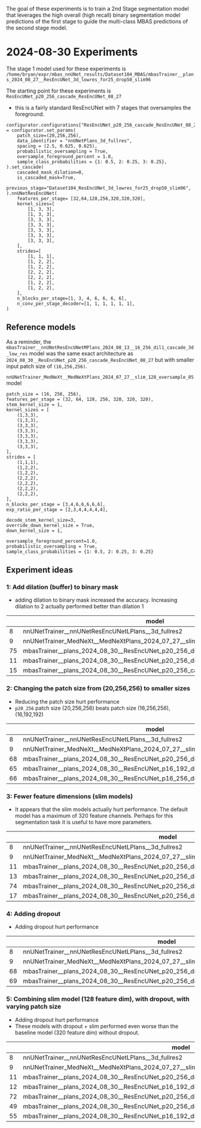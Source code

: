 The goal of these experiments is to train a 2nd Stage segmentation model that leverages the high overall (high recall) binary segmentation model predictions
of the first stage to guide the multi-class MBAS predictions of the second stage model.

# 2024-08-30 Experiments
The stage 1 model used for these experiments is
`/home/bryan/expr/mbas_nnUNet_results/Dataset104_MBAS/mbasTrainer__plans_2024_08_27__ResEncUNet_3d_lowres_for25_drop50_slim96`

The starting point for these experiments is `ResEncUNet_p20_256_cascade_ResEncUNet_08_27`
- this is a fairly standard ResEncUNet with 7 stages that oversamples the foreground.
```
configurator.configurations["ResEncUNet_p20_256_cascade_ResEncUNet_08_27"] = configurator.set_params(
    patch_size=(20,256,256),
    data_identifier = "nnUNetPlans_3d_fullres",
    spacing = (2.5, 0.625, 0.625),
    probabilistic_oversampling = True,
    oversample_foreground_percent = 1.0,
    sample_class_probabilities = {1: 0.5, 2: 0.25, 3: 0.25},
).set_cascade(
    cascaded_mask_dilation=0,
    is_cascaded_mask=True,
    previous_stage="Dataset104_ResEncUNet_3d_lowres_for25_drop50_slim96",
).nnUNetResEncUNet(
    features_per_stage= [32,64,128,256,320,320,320],
    kernel_sizes=[
        [1, 3, 3],
        [1, 3, 3],
        [3, 3, 3],
        [3, 3, 3],
        [3, 3, 3],
        [3, 3, 3],
        [3, 3, 3],
    ],
    strides=[
        [1, 1, 1],
        [1, 2, 2],
        [1, 2, 2],
        [2, 2, 2],
        [2, 2, 2],
        [1, 2, 2],
        [1, 2, 2],
    ],
    n_blocks_per_stage=[1, 3, 4, 6, 6, 6, 6],
    n_conv_per_stage_decoder=[1, 1, 1, 1, 1, 1],
)
```

## Reference models
As a reminder, the `mbasTrainer__nnUNetResEncUNetMPlans_2024_08_13__16_256_dil1_cascade_3d_low_res` model was the same exact architecture as `2024_08_30__ResEncUNet_p20_256_cascade_ResEncUNet_08_27`
but with smaller input patch size of `(16,256,256)`.

`nnUNetTrainer_MedNeXt__MedNeXtPlans_2024_07_27__slim_128_oversample_05` model
```
patch_size = (16, 256, 256),
features_per_stage = (32, 64, 128, 256, 320, 320, 320),
stem_kernel_size = 1,
kernel_sizes = [
    (1,3,3),
    (1,3,3), 
    (3,3,3),
    (3,3,3),
    (3,3,3),
    (3,3,3),
    (3,3,3),
],
strides = [
    (1,1,1),
    (1,2,2),
    (1,2,2),
    (2,2,2),
    (2,2,2),
    (2,2,2),
    (2,2,2),
],
n_blocks_per_stage = [3,4,6,6,6,6,6],
exp_ratio_per_stage = [2,3,4,4,4,4,4],

decode_stem_kernel_size=3,
override_down_kernel_size = True,
down_kernel_size = 1,

oversample_foreground_percent=1.0,
probabilistic_oversampling = True,
sample_class_probabilities = {1: 0.5, 2: 0.25, 3: 0.25}
```

## Experiment ideas
### 1: Add dilation (buffer) to binary mask
- adding dilation to binary mask increased the accuracy. Increasing dilation to 2 actually performed better than dilation 1

|    | model                                                                                                         |   Rank |   Avg_Rank |   DSC_wall |   HD95_wall |   DSC_right |   HD95_right |   DSC_left |   HD95_left |
|----|---------------------------------------------------------------------------------------------------------------|--------|------------|------------|-------------|-------------|--------------|------------|-------------|
|  8 | nnUNetTrainer__nnUNetResEncUNetLPlans__3d_fullres2                                                            |      9 |   11.6667  |   0.725331 |     2.76333 |   0.92567   |      3.20032 |   0.930359 |     3.68754 |
|  9 | nnUNetTrainer_MedNeXt__MedNeXtPlans_2024_07_27__slim_128_oversample_05                                        |     10 |   12.6667  |   0.723894 |     2.84257 |   0.925716  |      3.03093 |   0.932273 |     3.93802 |
| 75 | mbasTrainer__plans_2024_08_30__ResEncUNet_p20_256_dil2_cascade_ResEncUNet_08_27                               |     11 |   15.3333  |   0.724251 |     2.74407 |   0.925197  |      3.3252  |   0.932641 |     3.7535  |
| 11 | mbasTrainer__plans_2024_08_30__ResEncUNet_p20_256_dil1_cascade_ResEncUNet_08_27                               |     13 |   17.5     |   0.723734 |     2.82654 |   0.924743  |      3.27531 |   0.931603 |     3.87116 |
| 15 | mbasTrainer__plans_2024_08_30__ResEncUNet_p20_256_cascade_ResEncUNet_08_27                                    |     18 |   20.5     |   0.720656 |     2.88458 |   0.925382  |      3.20052 |   0.931084 |     3.87481 |

### 2: Changing the patch size from (20,256,256) to smaller sizes
- Reducing the patch size hurt performance
- `p20_256` patch size (20,256,256) beats patch size (16,256,256), (16,192,192)

|    | model                                                                                                         |   Rank |   Avg_Rank |   DSC_wall |   HD95_wall |   DSC_right |   HD95_right |   DSC_left |   HD95_left |
|----|---------------------------------------------------------------------------------------------------------------|--------|------------|------------|-------------|-------------|--------------|------------|-------------|
|  8 | nnUNetTrainer__nnUNetResEncUNetLPlans__3d_fullres2                                                            |      9 |   11.6667  |   0.725331 |     2.76333 |   0.92567   |      3.20032 |   0.930359 |     3.68754 |
|  9 | nnUNetTrainer_MedNeXt__MedNeXtPlans_2024_07_27__slim_128_oversample_05                                        |     10 |   12.6667  |   0.723894 |     2.84257 |   0.925716  |      3.03093 |   0.932273 |     3.93802 |
| 68 | mbasTrainer__plans_2024_08_30__ResEncUNet_p20_256_dil1_cascade_ResEncUNet_08_27                               |     12 |   15.5     |   0.723734 |     2.82654 |   0.924743  |      3.27531 |   0.931603 |     3.87116 |
| 65 | mbasTrainer__plans_2024_08_30__ResEncUNet_p16_192_dil1_cascade_ResEncUNet_08_27                               |     13 |   17.1667  |   0.722623 |     2.77173 |   0.924594  |      3.26591 |   0.93123  |     3.89253 |
| 66 | mbasTrainer__plans_2024_08_30__ResEncUNet_p16_256_dil1_cascade_ResEncUNet_08_27                               |     16 |   18.3333  |   0.720092 |     2.85239 |   0.924964  |      3.20732 |   0.9311   |     3.94005 |

### 3: Fewer feature dimensions (slim models)
- It appears that the slim models actually hurt performance. The default model has a maximum of 320 feature channels. Perhaps for this segmentation task it is useful to have more parameters.

|    | model                                                                                                         |   Rank |   Avg_Rank |   DSC_wall |   HD95_wall |   DSC_right |   HD95_right |   DSC_left |   HD95_left |
|----|---------------------------------------------------------------------------------------------------------------|--------|------------|------------|-------------|-------------|--------------|------------|-------------|
|  8 | nnUNetTrainer__nnUNetResEncUNetLPlans__3d_fullres2                                                            |      9 |   11.6667  |   0.725331 |     2.76333 |   0.92567   |      3.20032 |   0.930359 |     3.68754 |
|  9 | nnUNetTrainer_MedNeXt__MedNeXtPlans_2024_07_27__slim_128_oversample_05                                        |     10 |   12.6667  |   0.723894 |     2.84257 |   0.925716  |      3.03093 |   0.932273 |     3.93802 |
| 11 | mbasTrainer__plans_2024_08_30__ResEncUNet_p20_256_dil1_cascade_ResEncUNet_08_27                               |     13 |   17.5     |   0.723734 |     2.82654 |   0.924743  |      3.27531 |   0.931603 |     3.87116 |
| 13 | mbasTrainer__plans_2024_08_30__ResEncUNet_p20_256_dil1_slim96_cascade_ResEncUNet_08_27                        |     15 |   19.5     |   0.720041 |     2.85943 |   0.926474  |      3.17129 |   0.931497 |     3.92933 |
| 74 | mbasTrainer__plans_2024_08_30__ResEncUNet_p20_256_dil1_slim256_cascade_ResEncUNet_08_27                       |     17 |   20.1667  |   0.721173 |     2.72213 |   0.92418   |      3.33861 |   0.931766 |     3.76833 |
| 17 | mbasTrainer__plans_2024_08_30__ResEncUNet_p20_256_dil1_slim128_cascade_ResEncUNet_08_27                       |     20 |   21.5     |   0.72171  |     2.8365  |   0.925451  |      3.31875 |   0.93243  |     4.16739 |

### 4: Adding dropout
- Adding dropout hurt performance


|    | model                                                                                                         |   Rank |   Avg_Rank |   DSC_wall |   HD95_wall |   DSC_right |   HD95_right |   DSC_left |   HD95_left |
|----|---------------------------------------------------------------------------------------------------------------|--------|------------|------------|-------------|-------------|--------------|------------|-------------|
|  8 | nnUNetTrainer__nnUNetResEncUNetLPlans__3d_fullres2                                                            |      9 |   11.6667  |   0.725331 |     2.76333 |   0.92567   |      3.20032 |   0.930359 |     3.68754 |
|  9 | nnUNetTrainer_MedNeXt__MedNeXtPlans_2024_07_27__slim_128_oversample_05                                        |     10 |   12.6667  |   0.723894 |     2.84257 |   0.925716  |      3.03093 |   0.932273 |     3.93802 |
| 68 | mbasTrainer__plans_2024_08_30__ResEncUNet_p20_256_dil1_cascade_ResEncUNet_08_27                               |     12 |   15.5     |   0.723734 |     2.82654 |   0.924743  |      3.27531 |   0.931603 |     3.87116 |
| 69 | mbasTrainer__plans_2024_08_30__ResEncUNet_p20_256_dil1_drop50_cascade_ResEncUNet_08_27                        |     36 |   36       |   0.704776 |     2.89172 |   0.920088  |      3.32395 |   0.922068 |     4.18848 |

### 5: Combining slim model (128 feature dim), with dropout, with varying patch size
- Adding dropout hurt performance
- These models with dropout + slim performed even worse than the baseline model (320 feature dim) without dropout.

|    | model                                                                                                         |   Rank |   Avg_Rank |   DSC_wall |   HD95_wall |   DSC_right |   HD95_right |   DSC_left |   HD95_left |
|----|---------------------------------------------------------------------------------------------------------------|--------|------------|------------|-------------|-------------|--------------|------------|-------------|
|  8 | nnUNetTrainer__nnUNetResEncUNetLPlans__3d_fullres2                                                            |      9 |   11.6667  |   0.725331 |     2.76333 |   0.92567   |      3.20032 |   0.930359 |     3.68754 |
|  9 | nnUNetTrainer_MedNeXt__MedNeXtPlans_2024_07_27__slim_128_oversample_05                                        |     10 |   12.6667  |   0.723894 |     2.84257 |   0.925716  |      3.03093 |   0.932273 |     3.93802 |
| 11 | mbasTrainer__plans_2024_08_30__ResEncUNet_p20_256_dil1_cascade_ResEncUNet_08_27                               |     12 |   16.1667  |   0.723734 |     2.82654 |   0.924743  |      3.27531 |   0.931603 |     3.87116 |
| 12 | mbasTrainer__plans_2024_08_30__ResEncUNet_p16_192_dil1_cascade_ResEncUNet_08_27                               |     13 |   18       |   0.722623 |     2.77173 |   0.924594  |      3.26591 |   0.93123  |     3.89253 |
| 72 | mbasTrainer__plans_2024_08_30__ResEncUNet_p20_256_dil1_slim128_cascade_ResEncUNet_08_27                       |     18 |   20.5     |   0.72171  |     2.8365  |   0.925451  |      3.31875 |   0.93243  |     4.16739 |
| 49 | mbasTrainer__plans_2024_08_30__ResEncUNet_p20_256_dil1_drop50_slim_128_cascade_ResEncUNet_08_27               |     52 |   49       |   0.696401 |     3.19986 |   0.916795  |      3.54396 |   0.916747 |     4.50655 |
| 55 | mbasTrainer__plans_2024_08_30__ResEncUNet_p16_192_dil1_drop50_slim_128_cascade_ResEncUNet_08_27               |     58 |   53.6667  |   0.692874 |     3.36329 |   0.913402  |      3.57347 |   0.915009 |     4.53102 |

